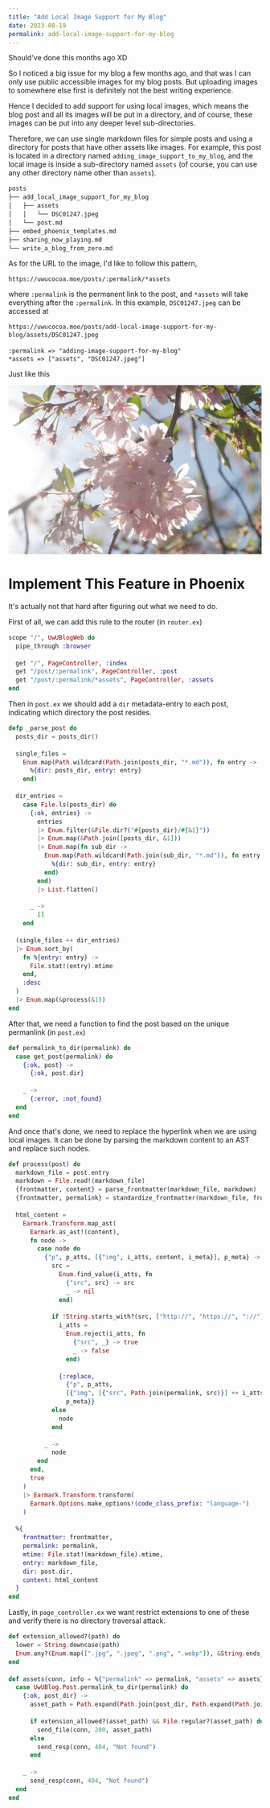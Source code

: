 ```yaml
---
title: "Add Local Image Support for My Blog"
date: 2023-08-19
permalink: add-local-image-support-for-my-blog
---
```


Should've done this months ago XD

So I noticed a big issue for my blog a few months ago, and that was I can only use public accessible images for my blog posts. But uploading images to somewhere else first is definitely not the best writing experience.

Hence I decided to add support for using local images, which means the blog post and all its images will be put in a directory, and of course, these images can be put into any deeper level sub-directories.

Therefore, we can use single markdown files for simple posts and using a directory for posts that have other assets like images. For example, this post is located in a directory named `adding_image_support_to_my_blog`, and the local image is inside a sub-directory named `assets` (of course, you can use any other directory name other than `assets`).

```sh
posts
├── add_local_image_support_for_my_blog
│   ├── assets
│   │   └── DSC01247.jpeg
│   └── post.md
├── embed_phoenix_templates.md
├── sharing_now_playing.md
└── write_a_blog_from_zero.md
```

As for the URL to the image, I'd like to follow this pattern,

```
https://uwucocoa.moe/posts/:permalink/*assets
```

where `:permalink` is the permanent link to the post, and `*assets` will take everything after the `:permalink`. In this example, `DSC01247.jpeg` can be accessed at

```
https://uwucocoa.moe/posts/add-local-image-support-for-my-blog/assets/DSC01247.jpeg

:permalink => "adding-image-support-for-my-blog"
*assets => ["assets", "DSC01247.jpeg"]
```

Just like this

![screenshot](assets/DSC01247.jpeg)

# Implement This Feature in Phoenix
It's actually not that hard after figuring out what we need to do. 

First of all, we can add this rule to the router (in `router.ex`)

```elixir
scope "/", UwUBlogWeb do
  pipe_through :browser

  get "/", PageController, :index
  get "/post/:permalink", PageController, :post
  get "/post/:permalink/*assets", PageController, :assets
end
```

Then in `post.ex` we should add a `dir` metadata-entry to each post, indicating which directory the post resides.

```elixir
defp _parse_post do
  posts_dir = posts_dir()

  single_files =
    Enum.map(Path.wildcard(Path.join(posts_dir, "*.md")), fn entry ->
      %{dir: posts_dir, entry: entry}
    end)

  dir_entries =
    case File.ls(posts_dir) do
      {:ok, entries} ->
        entries
        |> Enum.filter(&File.dir?("#{posts_dir}/#{&1}"))
        |> Enum.map(&Path.join([posts_dir, &1]))
        |> Enum.map(fn sub_dir ->
          Enum.map(Path.wildcard(Path.join(sub_dir, "*.md")), fn entry ->
            %{dir: sub_dir, entry: entry}
          end)
        end)
        |> List.flatten()

      _ ->
        []
    end

  (single_files ++ dir_entries)
  |> Enum.sort_by(
    fn %{entry: entry} ->
      File.stat!(entry).mtime
    end,
    :desc
  )
  |> Enum.map(&process(&1))
end
```

After that, we need a function to find the post based on the unique permanlink (in `post.ex`)

```elixir
def permalink_to_dir(permalink) do
  case get_post(permalink) do
    {:ok, post} ->
      {:ok, post.dir}

    _ ->
      {:error, :not_found}
  end
end
```

And once that's done, we need to replace the hyperlink when we are using local images. It can be done by parsing the markdown content to an AST and replace such nodes.

```elixir
def process(post) do
  markdown_file = post.entry
  markdown = File.read!(markdown_file)
  {frontmatter, content} = parse_frontmatter(markdown_file, markdown)
  {frontmatter, permalink} = standardize_frontmatter(markdown_file, frontmatter, content)

  html_content =
    Earmark.Transform.map_ast(
      Earmark.as_ast!(content),
      fn node ->
        case node do
          {"p", p_atts, [{"img", i_atts, content, i_meta}], p_meta} ->
            src =
              Enum.find_value(i_atts, fn
                {"src", src} -> src
                _ -> nil
              end)

            if !String.starts_with?(src, ["http://", "https://", "://"]) do
              i_atts =
                Enum.reject(i_atts, fn
                  {"src", _} -> true
                  _ -> false
                end)

              {:replace,
                {"p", p_atts,
                [{"img", [{"src", Path.join(permalink, src)}] ++ i_atts, content, i_meta}],
                p_meta}}
            else
              node
            end

          _ ->
            node
        end
      end,
      true
    )
    |> Earmark.Transform.transform(
      Earmark.Options.make_options!(code_class_prefix: "language-")
    )

  %{
    frontmatter: frontmatter,
    permalink: permalink,
    mtime: File.stat!(markdown_file).mtime,
    entry: markdown_file,
    dir: post.dir,
    content: html_content
  }
end
```

Lastly, in `page_controller.ex` we want restrict extensions to one of these and verify there is no directory traversal attack.

```elixir
def extension_allowed?(path) do
  lower = String.downcase(path)
  Enum.any?(Enum.map([".jpg", ".jpeg", ".png", ".webp"]), &String.ends_with?(lower, &1))
end

def assets(conn, info = %{"permalink" => permalink, "assets" => assets}) do
  case UwUBlog.Post.permalink_to_dir(permalink) do
    {:ok, post_dir} ->
      asset_path = Path.expand(Path.join(post_dir, Path.expand(Path.join(["/"] ++ assets))))

      if extension_allowed?(asset_path) && File.regular?(asset_path) do
        send_file(conn, 200, asset_path)
      else
        send_resp(conn, 404, "Not found")
      end

    _ ->
      send_resp(conn, 404, "Not found")
  end
end
```
